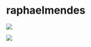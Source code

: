 # raphaelmendes

<div>

<a href="https://instagram.com/raphaelmendes_/" target="_blank"><img src="https://img.shields.io/badge/-Instagram-%23E4405F?style=for-the-badge&logo=instagram&logoColor=white" target="_blank"></a>

<a href="https://www.linkedin.com/in/raphael-mendess/" target="_blank"><img src="https://img.shields.io/badge/-LinkedIn-%230077B5?style=for-the-badge&logo=linkedin&logoColor=white" target="_blank"></a>   



</div>



